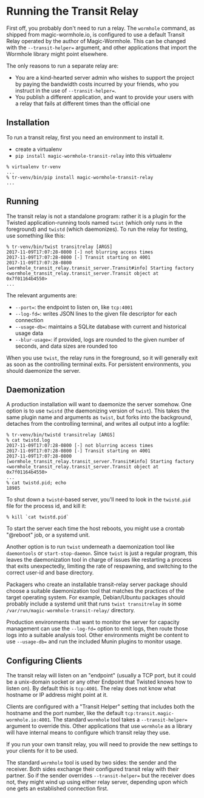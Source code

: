 # Running the Transit Relay

First off, you probably don't need to run a relay. The ``wormhole`` command,
as shipped from magic-wormhole.io, is configured to use a default Transit
Relay operated by the author of Magic-Wormhole. This can be changed with the
``--transit-helper=`` argument, and other applications that import the
Wormhole library might point elsewhere.

The only reasons to run a separate relay are:

* You are a kind-hearted server admin who wishes to support the project by
  paying the bandwidth costs incurred by your friends, who you instruct in
  the use of ``--transit-helper=``.
* You publish a different application, and want to provide your users with a
  relay that fails at different times than the official one

## Installation

To run a transit relay, first you need an environment to install it.

* create a virtualenv
* ``pip install magic-wormhole-transit-relay`` into this virtualenv

```
% virtualenv tr-venv
...
% tr-venv/bin/pip install magic-wormhole-transit-relay
...
```

## Running

The transit relay is not a standalone program: rather it is a plugin for the
Twisted application-running tools named ``twist`` (which only runs in the
foreground) and ``twistd`` (which daemonizes). To run the relay for testing,
use something like this:

```
% tr-venv/bin/twist transitrelay [ARGS]
2017-11-09T17:07:28-0800 [-] not blurring access times
2017-11-09T17:07:28-0800 [-] Transit starting on 4001
2017-11-09T17:07:28-0800 [wormhole_transit_relay.transit_server.Transit#info] Starting factory <wormhole_transit_relay.transit_server.Transit object at 0x7f01164b4550>
...
```

The relevant arguments are:

* ``--port=``: the endpoint to listen on, like ``tcp:4001``
* ``--log-fd=``: writes JSON lines to the given file descriptor for each connection
* ``--usage-db=``: maintains a SQLite database with current and historical usage data
* ``--blur-usage=``: if provided, logs are rounded to the given number of
  seconds, and data sizes are rounded too

When you use ``twist``, the relay runs in the foreground, so it will
generally exit as soon as the controlling terminal exits. For persistent
environments, you should daemonize the server.

## Daemonization

A production installation will want to daemonize the server somehow. One
option is to use ``twistd`` (the daemonizing version of ``twist``). This
takes the same plugin name and arguments as ``twist``, but forks into the
background, detaches from the controlling terminal, and writes all output
into a logfile:

```
% tr-venv/bin/twistd transitrelay [ARGS]
% cat twistd.log
2017-11-09T17:07:28-0800 [-] not blurring access times
2017-11-09T17:07:28-0800 [-] Transit starting on 4001
2017-11-09T17:07:28-0800 [wormhole_transit_relay.transit_server.Transit#info] Starting factory <wormhole_transit_relay.transit_server.Transit object at 0x7f01164b4550>
...
% cat twistd.pid; echo
18985
```

To shut down a ``twistd``-based server, you'll need to look in the
``twistd.pid`` file for the process id, and kill it:

```
% kill `cat twistd.pid`
```

To start the server each time the host reboots, you might use a crontab
"@reboot" job, or a systemd unit.

Another option is to run ``twist`` underneath a daemonization tool like
``daemontools`` or ``start-stop-daemon``. Since ``twist`` is just a regular
program, this leaves the daemonization tool in charge of issues like
restarting a process that exits unexpectedly, limiting the rate of
respawning, and switching to the correct user-id and base directory.

Packagers who create an installable transit-relay server package should
choose a suitable daemonization tool that matches the practices of the target
operating system. For example, Debian/Ubuntu packages should probably include
a systemd unit that runs ``twist transitrelay`` in some
``/var/run/magic-wormhole-transit-relay/`` directory.

Production environments that want to monitor the server for capacity
management can use the ``--log-fd=`` option to emit logs, then route those
logs into a suitable analysis tool. Other environments might be content to
use ``--usage-db=`` and run the included Munin plugins to monitor usage.

## Configuring Clients

The transit relay will listen on an "endpoint" (usually a TCP port, but it
could be a unix-domain socket or any other Endpoint that Twisted knows how to
listen on). By default this is ``tcp:4001``. The relay does not know what
hostname or IP address might point at it.

Clients are configured with a "Transit Helper" setting that includes both the
hostname and the port number, like the default
``tcp:transit.magic-wormhole.io:4001``. The standard ``wormhole`` tool takes
a ``--transit-helper=`` argument to override this. Other applications that
use ``wormhole`` as a library will have internal means to configure which
transit relay they use.

If you run your own transit relay, you will need to provide the new settings
to your clients for it to be used.

The standard ``wormhole`` tool is used by two sides: the sender and the
receiver. Both sides exchange their configured transit relay with their
partner. So if the sender overrides ``--transit-helper=`` but the receiver
does not, they might wind up using either relay server, depending upon which
one gets an established connection first.
